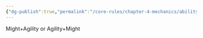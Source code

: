 ```yaml
---
{"dg-publish":true,"permalink":"/core-rules/chapter-4-mechanics/ability-check-combinations/might-agility/"}
---
```


Might+Agility or Agility+Might